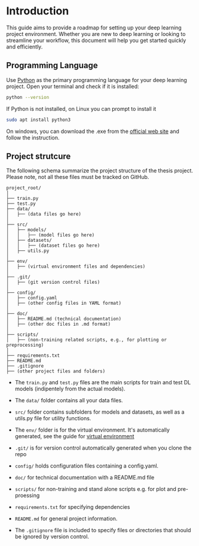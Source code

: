 # Introduction

This guide aims to provide a roadmap for setting up your deep learning project environment. Whether you are new to deep learning or looking to streamline your workflow, this document will help you get started quickly and efficiently.

## Programming Language

Use [Python](https://www.python.org/) as the primary programming language for your deep learning project. Open your terminal and check if it is installed:

```sh
python --version
```
If Python is not installed, on Linux you can prompt to install it
```sh
sudo apt install python3
```
On windows, you can download the .exe from the [official web site](https://www.python.org/downloads/) and follow the instruction.


## Project strutcure

The following schema summarize the project structure of the thesis project. Please note, not all these files must be tracked on GitHub.

```
project_root/
│
├── train.py
├── test.py
├── data/
│   ├── (data files go here)
│
├── src/
│   ├── models/
│   │   ├── (model files go here)
│   ├── datasets/
│   │   ├── (dataset files go here)
│   ├── utils.py
│
├── env/
│   ├── (virtual environment files and dependencies)
│
├── .git/
│   ├── (git version control files)
│
├── config/
│   ├── config.yaml
│   ├── (other config files in YAML format)
│
├── doc/
│   ├── README.md (technical documentation)
│   ├── (other doc files in .md format)
│
├── scripts/
│   ├── (non-training related scripts, e.g., for plotting or preprocessing)
│
├── requirements.txt
├── README.md
├── .gitignore
├── (other project files and folders)

```

- The `train.py` and `test.py` files are the main scripts for train and test DL models (indipentely from the actual models).

- The `data/` folder contains all your data files.

- `src/` folder contains subfolders for models and datasets, as well as a utils.py file for utility functions. 

- The `env/` folder is for the virtual environment. It's automatically generated, see the guide for [virtual environment](../virtual-env/README.md)

- `.git/` is for version control automatically generated when you clone the repo

- `config/` holds configuration files containing a config.yaml. 

- `doc/` for technical documentation with a README.md file

- `scripts/` for non-training and stand alone scripts e.g. for plot and pre-proessing

- `requirements.txt` for specifying dependencies

- `README.md` for general project information. 

- The `.gitignore` file is included to specify files or directories that should be ignored by version control.


